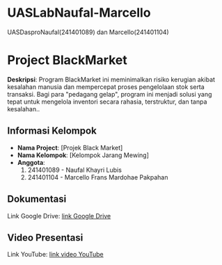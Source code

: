 # UASLabNaufal-Marcello
UASDasproNaufal(241401089) dan Marcello(241401104)


# Project BlackMarket
**Deskripsi**:  Program BlackMarket ini meminimalkan risiko kerugian akibat kesalahan manusia dan mempercepat proses pengelolaan stok serta transaksi. Bagi para "pedagang gelap", program ini menjadi solusi yang tepat untuk mengelola inventori secara rahasia, terstruktur, dan tanpa kesalahan..

## Informasi Kelompok
- **Nama Project**: [Projek Black Market]
- **Nama Kelompok**: [Kelompok Jarang Mewing]
- **Anggota**:
  1. 241401089 - Naufal Khayri Lubis
  2. 241401104 - Marcello Frans Mardohae Pakpahan

## Dokumentasi
Link Google Drive: [link Google Drive](https://drive.google.com/drive/folders/121OwxHQmkHvue7xaX7wrDOHSxm75P_7L?usp=drive_link)

## Video Presentasi
Link YouTube: [link video YouTube](https://youtu.be/AfyKsQFRZnY?si=K4Vu5eexmGDzdBUh)
